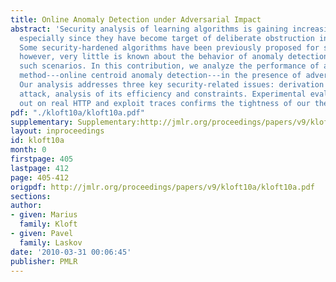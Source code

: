 ```yaml
---
title: Online Anomaly Detection under Adversarial Impact
abstract: 'Security analysis of learning algorithms is gaining increasing importance,
  especially since they have become target of deliberate obstruction in certain applications.
  Some security-hardened algorithms have been previously proposed for supervised learning;
  however, very little is known about the behavior of anomaly detection methods in
  such scenarios. In this contribution, we analyze the performance of a particular
  method---online centroid anomaly detection---in the presence of adversarial noise.
  Our analysis addresses three key security-related issues: derivation of an optimal
  attack, analysis of its efficiency and constraints. Experimental evaluation carried
  out on real HTTP and exploit traces confirms the tightness of our theoretical bounds.'
pdf: "./kloft10a/kloft10a.pdf"
supplementary: Supplementary:http://jmlr.org/proceedings/papers/v9/kloft10a/kloft10aSupple.pdf
layout: inproceedings
id: kloft10a
month: 0
firstpage: 405
lastpage: 412
page: 405-412
origpdf: http://jmlr.org/proceedings/papers/v9/kloft10a/kloft10a.pdf
sections: 
author:
- given: Marius
  family: Kloft
- given: Pavel
  family: Laskov
date: '2010-03-31 00:06:45'
publisher: PMLR
---
```

